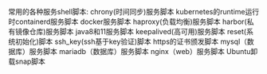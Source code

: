 常用的各种服务shell脚本:
chrony(时间同步)服务脚本
kubernetes的runtime运行时containerd服务脚本
docker服务脚本
haproxy(负载均衡)服务脚本
harbor(私有镜像仓库)服务脚本
java8和11服务脚本
keepalived(高可用)服务脚本
reset(系统初始化)脚本
ssh_key(ssh基于key验证)脚本
https的证书颁发脚本
mysql（数据库）服务脚本
mariadb（数据库）服务脚本
nginx（web）服务脚本
Ubuntu卸载snap脚本